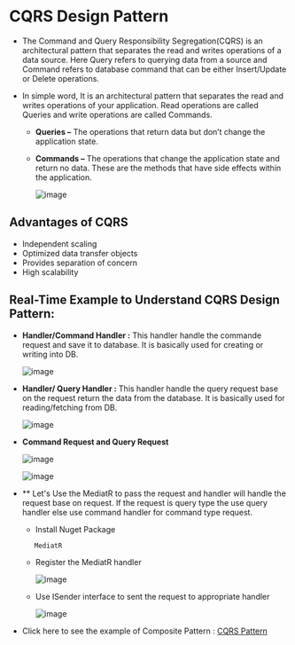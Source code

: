 
# CQRS Design Pattern

- The Command and Query Responsibility Segregation(CQRS) is an architectural pattern that separates the read and writes operations of a data source. Here Query refers to querying data from a source and Command refers to database command that can be either Insert/Update or Delete operations.

- In simple word, It is an architectural pattern that separates the read and writes operations of your application. Read operations are called Queries and write operations are called Commands.

    - **Queries –**  The operations that return data but don’t change the application state.

    - **Commands –** The operations that change the application state and return no data. These are the methods that have side effects within the application. 

      ![image](https://github.com/jil1710/readmedemo/assets/125335932/b674dda5-8329-463b-a39b-272c71ea645b)

## Advantages of CQRS

  - Independent scaling
  - Optimized data transfer objects
  - Provides separation of concern
  - High scalability

## Real-Time Example to Understand CQRS Design Pattern:

 - **Handler/Command Handler :** This handler handle the commande request and save it to database. It is basically used for creating or writing into DB.
   
   ![image](https://github.com/jil1710/readmedemo/assets/125335932/96da1e83-16fc-43d7-9b6f-e02ad8647d82)

 - **Handler/ Query Handler :** This handler handle the query request base on the request return the data from the database. It is basically used for reading/fetching from DB.

     ![image](https://github.com/jil1710/readmedemo/assets/125335932/b692d67f-236e-4e9f-ac54-f4ac3b6de3b7)

 - **Command Request and Query Request**

    ![image](https://github.com/jil1710/readmedemo/assets/125335932/05c5ba98-05ce-4af6-be5a-1e4b92b5da23)

    ![image](https://github.com/jil1710/readmedemo/assets/125335932/98ecad7b-80ad-4d3b-aa72-7a8ab659e113)



 - ** Let's Use the MediatR to pass the request and handler will handle the request base on request. If the request is query type the use query handler else use command handler for command type request.

   - Install Nuget Package
  
   ```csharp
      MediatR
   ```

   - Register the MediatR handler

     ![image](https://github.com/jil1710/readmedemo/assets/125335932/a154dcb1-0e36-422f-9678-a39d4cdf9485)

   - Use ISender interface to sent the request to appropriate handler

     ![image](https://github.com/jil1710/readmedemo/assets/125335932/c7d15078-32dd-4ea0-a774-9f9b7fad0945)


- Click here to see the example of Composite Pattern : [CQRS Pattern](https://github.com/jil1710/DesignPattern/tree/master/CQRS)

